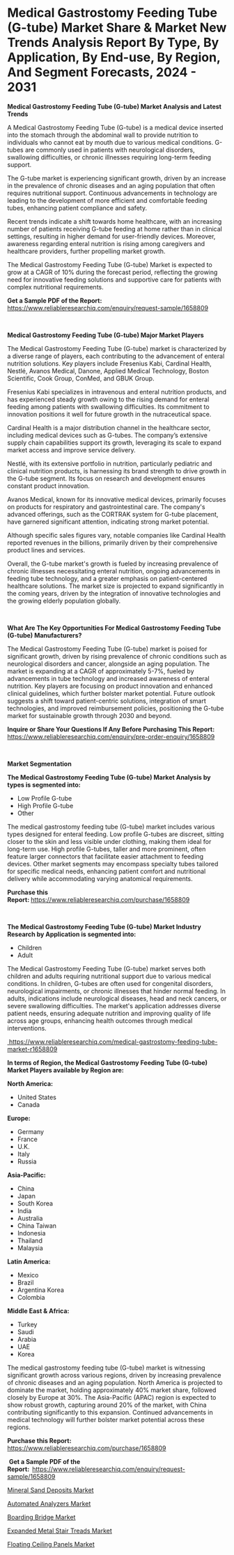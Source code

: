 <p><h1>Medical Gastrostomy Feeding Tube (G-tube) Market Share & Market New Trends Analysis Report By Type, By Application, By End-use, By Region, And Segment Forecasts, 2024 - 2031</h1></p><p><strong>Medical Gastrostomy Feeding Tube (G-tube) Market Analysis and Latest Trends</strong></p>
<p><p>A Medical Gastrostomy Feeding Tube (G-tube) is a medical device inserted into the stomach through the abdominal wall to provide nutrition to individuals who cannot eat by mouth due to various medical conditions. G-tubes are commonly used in patients with neurological disorders, swallowing difficulties, or chronic illnesses requiring long-term feeding support. </p><p>The G-tube market is experiencing significant growth, driven by an increase in the prevalence of chronic diseases and an aging population that often requires nutritional support. Continuous advancements in technology are leading to the development of more efficient and comfortable feeding tubes, enhancing patient compliance and safety. </p><p>Recent trends indicate a shift towards home healthcare, with an increasing number of patients receiving G-tube feeding at home rather than in clinical settings, resulting in higher demand for user-friendly devices. Moreover, awareness regarding enteral nutrition is rising among caregivers and healthcare providers, further propelling market growth. </p><p>The Medical Gastrostomy Feeding Tube (G-tube) Market is expected to grow at a CAGR of 10% during the forecast period, reflecting the growing need for innovative feeding solutions and supportive care for patients with complex nutritional requirements.</p></p>
<p><strong>Get a Sample PDF of the Report:&nbsp;</strong> <a href="https://www.reliableresearchiq.com/enquiry/request-sample/1658809?utm_campaign=1106&utm_medium=2&utm_source=Github&utm_content=ia&utm_term=18112024&utm_id=medical-gastrostomy-feeding-tube-g-tube">https://www.reliableresearchiq.com/enquiry/request-sample/1658809</a></p>
<p>&nbsp;</p>
<p><strong>Medical Gastrostomy Feeding Tube (G-tube) Major Market Players</strong></p>
<p><p>The Medical Gastrostomy Feeding Tube (G-tube) market is characterized by a diverse range of players, each contributing to the advancement of enteral nutrition solutions. Key players include Fresenius Kabi, Cardinal Health, Nestlé, Avanos Medical, Danone, Applied Medical Technology, Boston Scientific, Cook Group, ConMed, and GBUK Group.</p><p>Fresenius Kabi specializes in intravenous and enteral nutrition products, and has experienced steady growth owing to the rising demand for enteral feeding among patients with swallowing difficulties. Its commitment to innovation positions it well for future growth in the nutraceutical space.</p><p>Cardinal Health is a major distribution channel in the healthcare sector, including medical devices such as G-tubes. The company’s extensive supply chain capabilities support its growth, leveraging its scale to expand market access and improve service delivery.</p><p>Nestlé, with its extensive portfolio in nutrition, particularly pediatric and clinical nutrition products, is harnessing its brand strength to drive growth in the G-tube segment. Its focus on research and development ensures constant product innovation.</p><p>Avanos Medical, known for its innovative medical devices, primarily focuses on products for respiratory and gastrointestinal care. The company's advanced offerings, such as the CORTRAK system for G-tube placement, have garnered significant attention, indicating strong market potential.</p><p>Although specific sales figures vary, notable companies like Cardinal Health reported revenues in the billions, primarily driven by their comprehensive product lines and services.</p><p>Overall, the G-tube market's growth is fueled by increasing prevalence of chronic illnesses necessitating enteral nutrition, ongoing advancements in feeding tube technology, and a greater emphasis on patient-centered healthcare solutions. The market size is projected to expand significantly in the coming years, driven by the integration of innovative technologies and the growing elderly population globally.</p></p>
<p>&nbsp;</p>
<p><strong>What Are The Key Opportunities For Medical Gastrostomy Feeding Tube (G-tube) Manufacturers?</strong></p>
<p><p>The Medical Gastrostomy Feeding Tube (G-tube) market is poised for significant growth, driven by rising prevalence of chronic conditions such as neurological disorders and cancer, alongside an aging population. The market is expanding at a CAGR of approximately 5-7%, fueled by advancements in tube technology and increased awareness of enteral nutrition. Key players are focusing on product innovation and enhanced clinical guidelines, which further bolster market potential. Future outlook suggests a shift toward patient-centric solutions, integration of smart technologies, and improved reimbursement policies, positioning the G-tube market for sustainable growth through 2030 and beyond.</p></p>
<p><strong>Inquire or Share Your Questions If Any Before Purchasing This Report:</strong> <a href="https://www.reliableresearchiq.com/enquiry/pre-order-enquiry/1658809?utm_campaign=1106&utm_medium=2&utm_source=Github&utm_content=ia&utm_term=18112024&utm_id=medical-gastrostomy-feeding-tube-g-tube">https://www.reliableresearchiq.com/enquiry/pre-order-enquiry/1658809</a></p>
<p>&nbsp;</p>
<p><strong>Market Segmentation</strong></p>
<p><strong>The Medical Gastrostomy Feeding Tube (G-tube) Market Analysis by types is segmented into:</strong></p>
<p><ul><li>Low Profile G-tube</li><li>High Profile G-tube</li><li>Other</li></ul></p>
<p><p>The medical gastrostomy feeding tube (G-tube) market includes various types designed for enteral feeding. Low profile G-tubes are discreet, sitting closer to the skin and less visible under clothing, making them ideal for long-term use. High profile G-tubes, taller and more prominent, often feature larger connectors that facilitate easier attachment to feeding devices. Other market segments may encompass specialty tubes tailored for specific medical needs, enhancing patient comfort and nutritional delivery while accommodating varying anatomical requirements.</p></p>
<p><strong>Purchase this Report:&nbsp;</strong><a href="https://www.reliableresearchiq.com/purchase/1658809?utm_campaign=1106&utm_medium=2&utm_source=Github&utm_content=ia&utm_term=18112024&utm_id=medical-gastrostomy-feeding-tube-g-tube">https://www.reliableresearchiq.com/purchase/1658809</a></p>
<p>&nbsp;</p>
<p><strong>The Medical Gastrostomy Feeding Tube (G-tube) Market Industry Research by Application is segmented into:</strong></p>
<p><ul><li>Children</li><li>Adult</li></ul></p>
<p><p>The Medical Gastrostomy Feeding Tube (G-tube) market serves both children and adults requiring nutritional support due to various medical conditions. In children, G-tubes are often used for congenital disorders, neurological impairments, or chronic illnesses that hinder normal feeding. In adults, indications include neurological diseases, head and neck cancers, or severe swallowing difficulties. The market's application addresses diverse patient needs, ensuring adequate nutrition and improving quality of life across age groups, enhancing health outcomes through medical interventions.</p></p>
<p><a href="https://www.reliableresearchiq.com/medical-gastrostomy-feeding-tube-market-r1658809?utm_campaign=1106&utm_medium=2&utm_source=Github&utm_content=ia&utm_term=18112024&utm_id=medical-gastrostomy-feeding-tube-g-tube">&nbsp;https://www.reliableresearchiq.com/medical-gastrostomy-feeding-tube-market-r1658809</a></p>
<p><strong>In terms of Region, the Medical Gastrostomy Feeding Tube (G-tube) Market Players available by Region are:</strong></p>
<p>
    <p> <strong> North America: </strong>
        <ul>
            <li>United States</li>
            <li>Canada</li>
        </ul>
        </p> 
    <p> <strong> Europe: </strong>
        <ul>
            <li>Germany</li>
            <li>France</li>
            <li>U.K.</li>
            <li>Italy</li>
            <li>Russia</li>
        </ul>
        </p> 
    <p> <strong> Asia-Pacific: </strong>
        <ul>
            <li>China</li>
            <li>Japan</li>
            <li>South Korea</li>
            <li>India</li>
            <li>Australia</li>
            <li>China Taiwan</li>
            <li>Indonesia</li>
            <li>Thailand</li>
            <li>Malaysia</li>
        </ul>
        </p> 
    <p> <strong> Latin America: </strong>
        <ul>
            <li>Mexico</li>
            <li>Brazil</li>
            <li>Argentina Korea</li>
            <li>Colombia</li>
        </ul>
        </p> 
    <p> <strong> Middle East & Africa: </strong>
        <ul>
            <li>Turkey</li>
            <li>Saudi</li>
            <li>Arabia</li>
            <li>UAE</li>
            <li>Korea</li>
        </ul>
    </p>
    </p>
<p><p>The medical gastrostomy feeding tube (G-tube) market is witnessing significant growth across various regions, driven by increasing prevalence of chronic diseases and an aging population. North America is projected to dominate the market, holding approximately 40% market share, followed closely by Europe at 30%. The Asia-Pacific (APAC) region is expected to show robust growth, capturing around 20% of the market, with China contributing significantly to this expansion. Continued advancements in medical technology will further bolster market potential across these regions.</p></p>
<p><strong>Purchase this Report: </strong><a href="https://www.reliableresearchiq.com/purchase/1658809?utm_campaign=1106&utm_medium=2&utm_source=Github&utm_content=ia&utm_term=18112024&utm_id=medical-gastrostomy-feeding-tube-g-tube">https://www.reliableresearchiq.com/purchase/1658809</a></p>
<p>&nbsp;<strong>Get a Sample PDF of the Report:&nbsp;&nbsp;</strong><a href="https://www.reliableresearchiq.com/enquiry/request-sample/1658809?utm_campaign=1106&utm_medium=2&utm_source=Github&utm_content=ia&utm_term=18112024&utm_id=medical-gastrostomy-feeding-tube-g-tube">https://www.reliableresearchiq.com/enquiry/request-sample/1658809</a></p>
<p><strong></strong></p>
<p><p><a href="https://github.com/kathiestrine5ty/Market-Research-Report-List-1/blob/main/mineral-sand-deposits-market.md?utm_campaign=1106&utm_medium=2&utm_source=Github&utm_content=ia&utm_term=18112024&utm_id=medical-gastrostomy-feeding-tube-g-tube">Mineral Sand Deposits Market</a></p><p><a href="https://www.linkedin.com/pulse/evolution-automated-analyzers-market-key-shifts-from-2024-flxge?utm_campaign=1106&utm_medium=2&utm_source=Github&utm_content=ia&utm_term=18112024&utm_id=medical-gastrostomy-feeding-tube-g-tube">Automated Analyzers Market</a></p><p><a href="https://www.linkedin.com/pulse/global-boarding-bridge-market-trends-insights-growth-opportunities-yamwe?utm_campaign=1106&utm_medium=2&utm_source=Github&utm_content=ia&utm_term=18112024&utm_id=medical-gastrostomy-feeding-tube-g-tube">Boarding Bridge Market</a></p><p><a href="https://issuu.com/reportprime-2/docs/expanded-metal-stair-treads-market-_1653de343f8c95?utm_campaign=1106&utm_medium=2&utm_source=Github&utm_content=ia&utm_term=18112024&utm_id=medical-gastrostomy-feeding-tube-g-tube">Expanded Metal Stair Treads Market</a></p><p><a href="https://issuu.com/reportprime-2/docs/floating-ceiling-panels-market-size_cfbf2242a1945e?utm_campaign=1106&utm_medium=2&utm_source=Github&utm_content=ia&utm_term=18112024&utm_id=medical-gastrostomy-feeding-tube-g-tube">Floating Ceiling Panels Market</a></p></p>